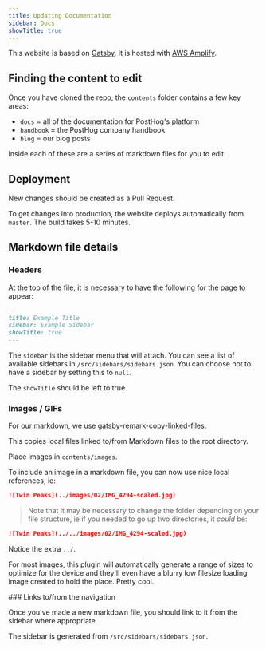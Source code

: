 ```yaml
---
title: Updating Documentation
sidebar: Docs
showTitle: true
---
```


This website is based on [Gatsby](https://gatsbyjs.org). It is hosted with [AWS Amplify](https://aws.amazon.com/amplify/).

## Finding the content to edit

Once you have cloned the repo, the ```contents``` folder contains a few key areas:

* ```docs```&nbsp;= all of the documentation for PostHog's platform
* ```handbook```&nbsp;= the PostHog company handbook
* ```blog```&nbsp;= our blog posts

Inside each of these are a series of markdown files for you to edit.

## Deployment

New changes should be created as a Pull Request.

To get changes into production, the website deploys automatically from ```master```. The build takes 5-10 minutes.

## Markdown file details

### Headers

At the top of the file, it is necessary to have the following for the page to appear:

```markdown
---
title: Example Title
sidebar: Example Sidebar
showTitle: true
---
```

The ```sidebar```&nbsp;is the sidebar menu that will attach. You can see a list of available sidebars in ```/src/sidebars/sidebars.json```. You can choose not to have a sidebar by setting this to ```null```.

The ```showTitle```&nbsp;should be left to true.

### Images / GIFs

For our markdown, we use [gatsby-remark-copy-linked-files](https://www.gatsbyjs.org/packages/gatsby-remark-copy-linked-files/).

This copies local files linked to/from Markdown files to the root directory.

Place images in ```contents/images```.

To include an image in a markdown file, you can now use nice local references, ie:

```markdown
![Twin Peaks](../images/02/IMG_4294-scaled.jpg)
```

> Note that it may be necessary to change the folder depending on your file structure, ie if you needed to go up two directories, it *could* be:

```markdown
![Twin Peaks](../../images/02/IMG_4294-scaled.jpg)
```

Notice the extra ```../```.

For most images, this plugin will automatically generate a range of sizes to optimize for the device and they'll even have a blurry low filesize loading image created to hold the place. Pretty cool.

### Links to/from the navigation

Once you've made a new markdown file, you should link to it from the sidebar where appropriate.

The sidebar is generated from ```/src/sidebars/sidebars.json```.